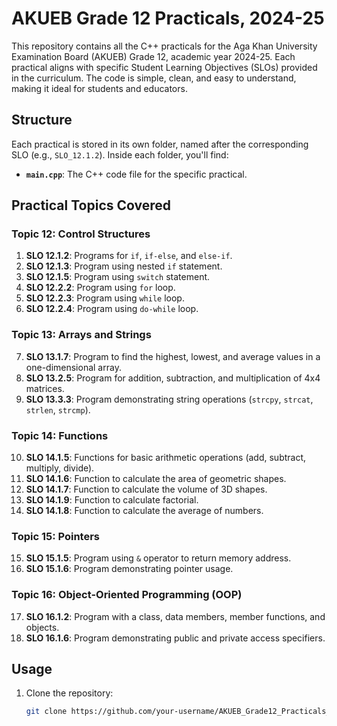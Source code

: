 # AKUEB Grade 12 Practicals, 2024-25

This repository contains all the C++ practicals for the Aga Khan University Examination Board (AKUEB) Grade 12, academic year 2024-25. Each practical aligns with specific Student Learning Objectives (SLOs) provided in the curriculum. The code is simple, clean, and easy to understand, making it ideal for students and educators.

## Structure
Each practical is stored in its own folder, named after the corresponding SLO (e.g., `SLO_12.1.2`). Inside each folder, you'll find:
- **`main.cpp`**: The C++ code file for the specific practical.

## Practical Topics Covered
### Topic 12: Control Structures
1. **SLO 12.1.2**: Programs for `if`, `if-else`, and `else-if`.
2. **SLO 12.1.3**: Program using nested `if` statement.
3. **SLO 12.1.5**: Program using `switch` statement.
4. **SLO 12.2.2**: Program using `for` loop.
5. **SLO 12.2.3**: Program using `while` loop.
6. **SLO 12.2.4**: Program using `do-while` loop.

### Topic 13: Arrays and Strings
7. **SLO 13.1.7**: Program to find the highest, lowest, and average values in a one-dimensional array.
8. **SLO 13.2.5**: Program for addition, subtraction, and multiplication of 4x4 matrices.
9. **SLO 13.3.3**: Program demonstrating string operations (`strcpy`, `strcat`, `strlen`, `strcmp`).

### Topic 14: Functions
10. **SLO 14.1.5**: Functions for basic arithmetic operations (add, subtract, multiply, divide).
11. **SLO 14.1.6**: Function to calculate the area of geometric shapes.
12. **SLO 14.1.7**: Function to calculate the volume of 3D shapes.
13. **SLO 14.1.9**: Function to calculate factorial.
14. **SLO 14.1.8**: Function to calculate the average of numbers.

### Topic 15: Pointers
15. **SLO 15.1.5**: Program using `&` operator to return memory address.
16. **SLO 15.1.6**: Program demonstrating pointer usage.

### Topic 16: Object-Oriented Programming (OOP)
17. **SLO 16.1.2**: Program with a class, data members, member functions, and objects.
18. **SLO 16.1.6**: Program demonstrating public and private access specifiers.

## Usage
1. Clone the repository:
   ```bash
   git clone https://github.com/your-username/AKUEB_Grade12_Practicals_2024-25.git
